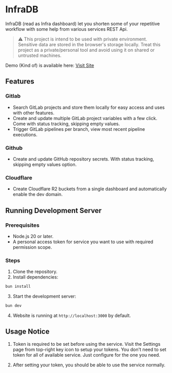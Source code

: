 # InfraDB

InfraDB (read as Infra dashboard) let you shorten some of your repetitive workflow with some help from various services REST Api.

> ⚠️ This project is intend to be used with private environment. Sensitive data are stored in the browser's storage locally. Treat this project as a private/personal tool and avoid using it on shared or untrusted machines.

Demo (Kind of) is available here: [Visit Site](https://infradb.netlify.app)

## Features

### Gitlab

- Search GitLab projects and store them locally for easy access and uses with other features.
- Create and update multiple GitLab project variables with a few click. Come with status tracking, skipping empty values.
- Trigger GitLab pipelines per branch, view most recent pipeline executions.

### Github

- Create and update GitHub repository secrets. With status tracking, skipping empty values option.

### Cloudflare

- Create Cloudflare R2 buckets from a single dashboard and automatically enable the dev domain.

## Running Development Server

### Prerequisites

- Node.js 20 or later.
- A personal access token for service you want to use with required permission scope.

### Steps

1. Clone the repository.
2. Install dependencies:

```bash
bun install
```

3. Start the development server:

```bash
bun dev
```

4. Website is running at `http://localhost:3000` by default.

## Usage Notice

1. Token is required to be set before using the service. Visit the Settings page from top-right key icon to setup your tokens. You don't need to set token for all of available service. Just configure for the one you need.

2. After setting your token, you should be able to use the service normally.
